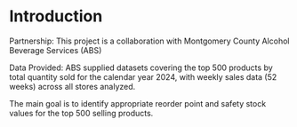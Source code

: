 # Introduction
Partnership: This project is a collaboration with Montgomery County Alcohol Beverage Services (ABS)

Data Provided: ABS supplied datasets covering the top 500 products by total quantity sold for the calendar year 2024, with weekly sales data (52 weeks) across all stores analyzed.

The main goal is to identify appropriate reorder point and safety stock values for the top 500 selling products.
